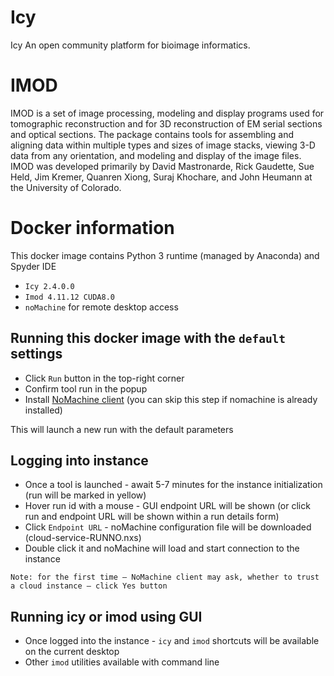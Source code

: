 # Icy
Icy An open community platform for bioimage informatics.

# IMOD
IMOD is a set of image processing, modeling and display programs used for tomographic reconstruction and for 3D reconstruction of EM serial sections and optical sections. The package contains tools for assembling and aligning data within multiple types and sizes of image stacks, viewing 3-D data from any orientation, and modeling and display of the image files. IMOD was developed primarily by David Mastronarde, Rick Gaudette, Sue Held, Jim Kremer, Quanren Xiong, Suraj Khochare, and John Heumann at the University of Colorado.

# Docker information

This docker image contains Python 3 runtime (managed by Anaconda) and Spyder IDE

* `Icy 2.4.0.0`
* `Imod 4.11.12 CUDA8.0`
* `noMachine` for remote desktop access

## Running this docker image with the `default` settings

* Click `Run` button in the top-right corner
* Confirm tool run in the popup
* Install [NoMachine client](https://www.nomachine.com/download/download&id=16) (you can skip this step if nomachine is already installed)

This will launch a new run with the default parameters

## Logging into instance

* Once a tool is launched - await 5-7 minutes for the instance initialization (run will be marked in yellow)
* Hover run id with a mouse - GUI endpoint URL will be shown (or click run and endpoint URL will be shown within a run details form)
* Click `Endpoint URL` - noMachine configuration file will be downloaded (cloud-service-RUNNO.nxs)
* Double click it and noMachine will load and start connection to the instance
```
Note: for the first time – NoMachine client may ask, whether to trust a cloud instance – click Yes button
```

## Running icy or imod using GUI

* Once logged into the instance - `icy` and `imod` shortcuts will be available on the current desktop
* Other `imod` utilities available with command line

